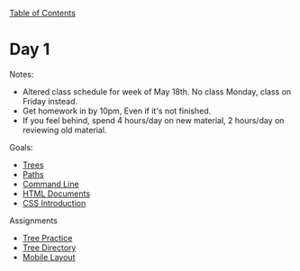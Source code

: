 [Table of Contents](/README.md)

# Day 1

Notes:
* Altered class schedule for week of May 18th. No class Monday, class on Friday instead.
* Get homework in by 10pm, Even if it's not finished.
* If you feel behind, spend 4 hours/day on new material, 2 hours/day on reviewing old material.

Goals:
* [Trees](/trees/README.md)
* [Paths](/paths/README.md)
* [Command Line](/command-line/README.md)
* [HTML Documents](/html-documents/README.md)
* [CSS Introduction](/css-introduction/README.md)

Assignments
* [Tree Practice](https://github.com/TIY-Austin-Front-End-Engineering/tree-practice)
* [Tree Directory](https://github.com/TIY-Austin-Front-End-Engineering/tree-directory)
* [Mobile Layout](https://github.com/TIY-Austin-Front-End-Engineering/mobile-layout-1)